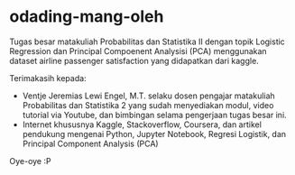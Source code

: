 # odading-mang-oleh

Tugas besar matakuliah Probabilitas dan Statistika II dengan topik Logistic Regression dan Principal Compoenent Analysisi (PCA) menggunakan dataset airline passenger satisfaction yang didapatkan dari kaggle.

Terimakasih kepada:
- Ventje Jeremias Lewi Engel, M.T. selaku dosen pengajar matakuliah Probabilitas dan Statistika 2 yang sudah menyediakan modul, video tutorial via Youtube, dan bimbingan selama pengerjaan tugas besar ini.
- Internet khususnya Kaggle, Stackoverflow, Coursera, dan artikel pendukung mengenai Python, Jupyter Notebook, Regresi Logistik, dan Principal Component Analysis (PCA)

Oye-oye :P
